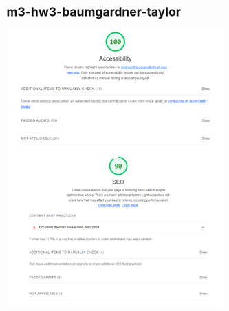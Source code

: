 # m3-hw3-baumgardner-taylor

<img src="/Accessibility Report.png" alt="Lighthouse Accessibility Report"/>

<img src="/SEO Report.png" alt="Lighthouse SEO Report"/>